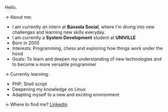 Hello.

-> About me:

* I am currently an intern at **Bússola Social**, where I'm diving into new challenges and learning new skills everyday.
* I am currently a **System Development** student at **UNIVILLE**
* Born in 2005
* Interests: Programming, chess and exploring how things work under the hood
* Goals: To learn and deepen my understanding of new technologies and to become a more versatile programmer

-> Currently learning:

* PHP, Shell script
* Deepening my knowledge on Linux
* Adapting myself to a new and exciting environment

-> Where to find me?
[Linkedin](br.linkedin.com/in/ianpablocristosilveira)
